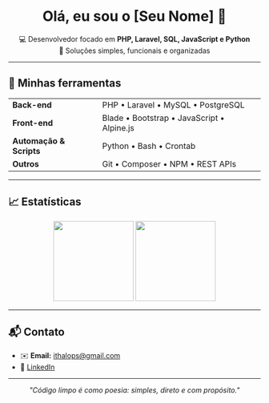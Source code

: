 <h1 align="center">Olá, eu sou o [Seu Nome] 👋</h1>

<p align="center">
  💻 Desenvolvedor focado em <strong>PHP, Laravel, SQL, JavaScript e Python</strong><br>
  🎯 Soluções simples, funcionais e organizadas
</p>

---

## 🧰 Minhas ferramentas

<table>
  <tr>
    <td><strong>Back-end</strong></td>
    <td>PHP • Laravel • MySQL • PostgreSQL</td>
  </tr>
  <tr>
    <td><strong>Front-end</strong></td>
    <td>Blade • Bootstrap • JavaScript • Alpine.js</td>
  </tr>
  <tr>
    <td><strong>Automação & Scripts</strong></td>
    <td>Python • Bash • Crontab</td>
  </tr>
  <tr>
    <td><strong>Outros</strong></td>
    <td>Git • Composer • NPM • REST APIs</td>
  </tr>
</table>

---

## 📈 Estatísticas

<p align="center">
  <img src="https://github-readme-stats.vercel.app/api?username=seuusuario&show_icons=true&theme=tokyonight&hide=prs&count_private=true" height="160" />
  <img src="https://github-readme-stats.vercel.app/api/top-langs/?username=seuusuario&layout=compact&theme=tokyonight" height="160" />
</p>

---

## 📬 Contato

- ✉️ **Email:** ithalops@gmail.com 
- 💼 [LinkedIn]([https://linkedin.com/in/seuperfil](https://www.linkedin.com/in/ithalo-pulcini-dos-santos-b94a38155/))

---

<p align="center"><i>"Código limpo é como poesia: simples, direto e com propósito."</i></p>
